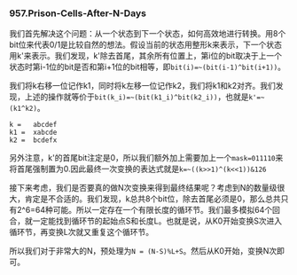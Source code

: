### 957.Prison-Cells-After-N-Days

我们首先解决这个问题：从一个状态到下一个状态，如何高效地进行转换。用8个bit位来代表0/1是比较自然的想法。假设当前的状态用整形k来表示，下一个状态用k'来表示。我们发现，k'除去首尾，其余所有位置上，第i位的bit取决于上一个状态时第i-1位的bit是否和第i+1位的bit相等，即```bit(i)=~(bit(i-1)^bit(i+1))```。

我们将k右移一位记作k1，同时将k左移一位记作k2，我们将k1和k2对齐。我们发现，上述的操作就等价于```bit(k_i)=~(bit(k1_i)^bit(k2_i))```，也就是```k'=~(k1^k2)```。
```
k =   abcdef
k1 =  xabcde
k2 =  bcdefx
```
另外注意，k'的首尾bit注定是0，所以我们额外加上需要加上一个```mask=011110```来将首尾强制置为0.因此最终一次变换的表达式就是```k=~((k>>1)^(k<<1))&126```

接下来考虑，我们是否要真的做N次变换来得到最终结果呢？考虑到N的数量级很大，肯定是不合适的。我们发现，k总共8个bit位，除去首尾必须是0，那么总共只有2^6=64种可能。所以一定存在一个有限长度的循环节。我们最多模拟64个回合，就一定能找到循环节的起始点S和长度L。也就是说，从K0开始变换S次进入循环节，再变换L次就又重复这个循环节。

所以我们对于非常大的N，预处理为```N = (N-S)%L+S```。然后从K0开始，变换N次即可。
